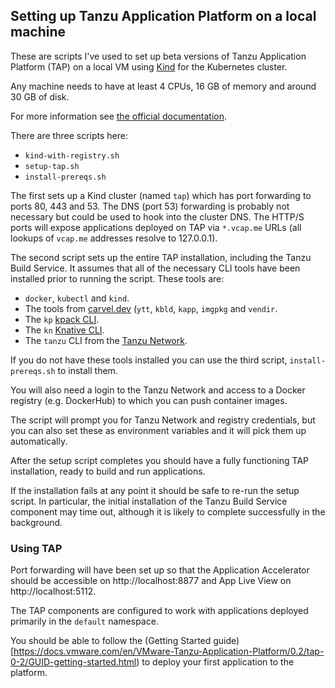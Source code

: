 ## Setting up Tanzu Application Platform on a local machine

These are scripts I've used to set up beta versions of
Tanzu Application Platform (TAP) on a local VM using
[Kind](https://kind.sigs.k8s.io/) for the Kubernetes cluster.

Any machine needs to have at least 4 CPUs, 16 GB of memory and around
30 GB of disk.

For more information see
[the official documentation](https://docs.vmware.com/en/VMware-Tanzu-Application-Platform/0.2/tap-0-2/GUID-overview.html).

There are three scripts here:

* `kind-with-registry.sh`
* `setup-tap.sh`
* `install-prereqs.sh`

The first sets up a Kind cluster (named `tap`) which has port forwarding
to ports 80, 443 and 53.
The DNS (port 53) forwarding is probably not necessary but could be used
to hook into the cluster DNS.
The HTTP/S ports will expose applications deployed on TAP via `*.vcap.me`
URLs (all lookups of `vcap.me` addresses resolve to 127.0.0.1).

The second script sets up the entire TAP installation, including
the Tanzu Build Service.
It assumes that all of the necessary CLI tools have been installed prior
to running the script.
These tools are:

* `docker`, `kubectl` and `kind`.
* The tools from [carvel.dev](https://carvel.dev) (`ytt`, `kbld`, `kapp`,
  `imgpkg` and `vendir`.
* The `kp` [kpack CLI](https://github.com/vmware-tanzu/kpack-cli).
* The `kn` [Knative CLI](https://github.com/knative/client).
* The `tanzu` CLI from the [Tanzu Network](https://network.tanzu.vmware.com/products/tanzu-application-platform/).

If you do not have these tools installed you can use the third script,
`install-prereqs.sh` to install them.

You will also need a login to the Tanzu Network and access to a Docker registry (e.g.
DockerHub) to which you can push container images.

The script will prompt you for Tanzu Network and registry credentials, but
you can also set these as environment variables and it will pick them
up automatically.

After the setup script completes you should have a fully functioning TAP
installation, ready to build and run applications.

If the installation fails at any point it should be safe to re-run the setup
script.
In particular, the initial installation of the Tanzu Build Service component
may time out, although it is likely to complete successfully in the background.

### Using TAP

Port forwarding will have been set up so that the Application Accelerator should
be accessible on http://localhost:8877 and App Live View on http://localhost:5112.

The TAP components are configured to work with applications deployed primarily in
the `default` namespace.

You should be able to follow the
(Getting Started guide)[https://docs.vmware.com/en/VMware-Tanzu-Application-Platform/0.2/tap-0-2/GUID-getting-started.html)
to deploy your first application to the platform.

